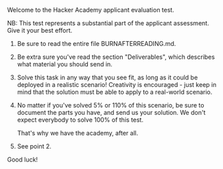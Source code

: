 Welcome to the Hacker Academy applicant evaluation test.

NB: This test represents a substantial part of the applicant assessment. Give it
    your best effort.

1) Be sure to read the entire file BURNAFTERREADING.md.

2) Be extra sure you've read the section "Deliverables", which describes what
   material you should send in.

3) Solve this task in any way that you see fit, as long as it could be deployed
   in a realistic scenario! Creativity is encouraged - just keep in mind that
   the solution must be able to apply to a real-world scenario.

4) No matter if you've solved 5% or 110% of this scenario, be sure to document
   the parts you have, and send us your solution. We don't expect everybody to
   solve 100% of this test.

   That's why we have the academy, after all.

5) See point 2.

Good luck!
